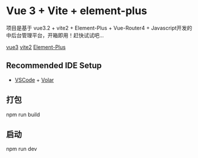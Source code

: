 # Vue 3 + Vite + element-plus

项目是基于 vue3.2 + vite2 + Element-Plus + Vue-Router4 + Javascript开发的中后台管理平台，开箱即用！赶快试试吧...

[vue3](https://v3.cn.vuejs.org/guide/introduction.html)
[vite2](https://vitejs.cn/guide/)
[Element-Plus](https://element-plus.gitee.io/zh-CN/component/button.html)

## Recommended IDE Setup

- [VSCode](https://code.visualstudio.com/) + [Volar](https://marketplace.visualstudio.com/items?itemName=johnsoncodehk.volar)

## 打包
npm run build

## 启动
npm run dev 
